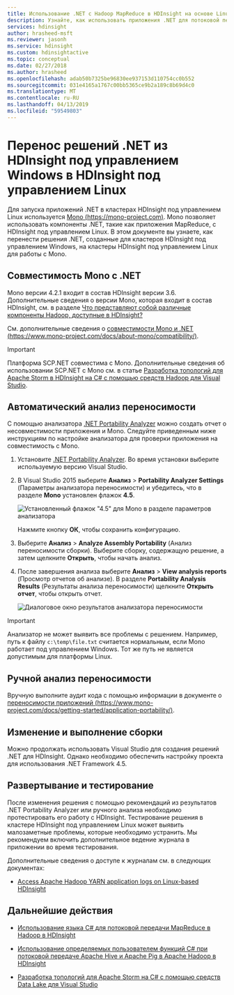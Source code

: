 ```yaml
---
title: Использование .NET с Hadoop MapReduce в HDInsight на основе Linux в Azure
description: Узнайте, как использовать приложения .NET для потоковой передачи MapReduce в HDInsight под управлением Linux.
services: hdinsight
author: hrasheed-msft
ms.reviewer: jasonh
ms.service: hdinsight
ms.custom: hdinsightactive
ms.topic: conceptual
ms.date: 02/27/2018
ms.author: hrasheed
ms.openlocfilehash: adab50b7325be96830ee937153d110754cc0b552
ms.sourcegitcommit: 031e4165a1767c00bb5365ce9b2a189c8b69d4c0
ms.translationtype: MT
ms.contentlocale: ru-RU
ms.lasthandoff: 04/13/2019
ms.locfileid: "59549803"
---
```

# <a name="migrate-net-solutions-for-windows-based-hdinsight-to-linux-based-hdinsight"></a>Перенос решений .NET из HDInsight под управлением Windows в HDInsight под управлением Linux

Для запуска приложений .NET в кластерах HDInsight под управлением Linux используется [Mono (https://mono-project.com)](https://mono-project.com). Mono позволяет использовать компоненты .NET, такие как приложения MapReduce, с HDInsight под управлением Linux. В этом документе вы узнаете, как перенести решения .NET, созданные для кластеров HDInsight под управлением Windows, на кластеры HDInsight под управлением Linux для работы с Mono.

## <a name="mono-compatibility-with-net"></a>Совместимость Mono с .NET

Mono версии 4.2.1 входит в состав HDInsight версии 3.6. Дополнительные сведения о версии Mono, которая входит в состав HDInsight, см. в разделе [Что представляют собой различные компоненты Hadoop, доступные в HDInsight?](hdinsight-component-versioning.md)

См. дополнительные сведения о [совместимости Mono и .NET (https://www.mono-project.com/docs/about-mono/compatibility/)](https://www.mono-project.com/docs/about-mono/compatibility/).

> [!IMPORTANT]  
> Платформа SCP.NET совместима с Mono. Дополнительные сведения об использовании SCP.NET с Mono см. в статье [Разработка топологий для Apache Storm в HDInsight на C# с помощью средств Hadoop для Visual Studio](storm/apache-storm-develop-csharp-visual-studio-topology.md).

## <a name="automated-portability-analysis"></a>Автоматический анализ переносимости

С помощью анализатора [.NET Portability Analyzer](https://marketplace.visualstudio.com/items?itemName=ConnieYau.NETPortabilityAnalyzer) можно создать отчет о несовместимости приложения и Mono. Следуйте приведенным ниже инструкциям по настройке анализатора для проверки приложения на совместимость с Mono.

1. Установите [.NET Portability Analyzer](https://marketplace.visualstudio.com/items?itemName=ConnieYau.NETPortabilityAnalyzer). Во время установки выберите используемую версию Visual Studio.

2. В Visual Studio 2015 выберите __Анализ__ > __Portability Analyzer Settings__ (Параметры анализатора переносимости) и убедитесь, что в разделе __Mono__ установлен флажок __4.5__.

    ![Установленный флажок "4.5" для Mono в разделе параметров анализатора](./media/hdinsight-hadoop-migrate-dotnet-to-linux/portability-analyzer-settings.png)

    Нажмите кнопку __ОК__, чтобы сохранить конфигурацию.

3. Выберите __Анализ__ > __Analyze Assembly Portability__ (Анализ переносимости сборки). Выберите сборку, содержащую решение, а затем щелкните __Открыть__, чтобы начать анализ.

4. После завершения анализа выберите __Анализ__ > __View analysis reports__ (Просмотр отчетов об анализе). В разделе __Portability Analysis Results__ (Результаты анализа переносимости) щелкните __Открыть отчет__, чтобы открыть отчет.

    ![Диалоговое окно результатов анализатора переносимости](./media/hdinsight-hadoop-migrate-dotnet-to-linux/portability-analyzer-results.png)

> [!IMPORTANT]  
> Анализатор не может выявить все проблемы с решением. Например, путь к файлу `c:\temp\file.txt` считается нормальным, если Mono работает под управлением Windows. Тот же путь не является допустимым для платформы Linux.

## <a name="manual-portability-analysis"></a>Ручной анализ переносимости

Вручную выполните аудит кода с помощью информации в документе о [переносимости приложений (https://www.mono-project.com/docs/getting-started/application-portability/)](https://www.mono-project.com/docs/getting-started/application-portability/).

## <a name="modify-and-build"></a>Изменение и выполнение сборки

Можно продолжать использовать Visual Studio для создания решений .NET для HDInsight. Однако необходимо обеспечить настройку проекта для использования .NET Framework 4.5.

## <a name="deploy-and-test"></a>Развертывание и тестирование

После изменения решения с помощью рекомендаций из результатов .NET Portability Analyzer или ручного анализа необходимо протестировать его работу с HDInsight. Тестирование решения в кластере HDInsight под управлением Linux может выявить малозаметные проблемы, которые необходимо устранить. Мы рекомендуем включить дополнительное ведение журнала в приложении во время тестирования.

Дополнительные сведения о доступе к журналам см. в следующих документах:

* [Access Apache Hadoop YARN application logs on Linux-based HDInsight](hdinsight-hadoop-access-yarn-app-logs-linux.md)

## <a name="next-steps"></a>Дальнейшие действия

* [Использование языка C# для потоковой передачи MapReduce в Hadoop в HDInsight](hadoop/apache-hadoop-dotnet-csharp-mapreduce-streaming.md)

* [Использование определяемых пользователем функций C# при потоковой передаче Apache Hive и Apache Pig в Apache Hadoop в HDInsight](hadoop/apache-hadoop-hive-pig-udf-dotnet-csharp.md)

* [Разработка топологий для Apache Storm на C# с помощью средств Data Lake для Visual Studio](storm/apache-storm-develop-csharp-visual-studio-topology.md)
